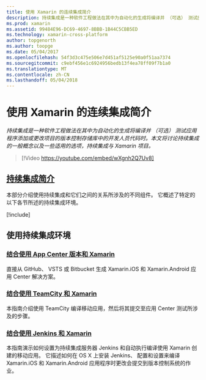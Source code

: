 ```yaml
---
title: 使用 Xamarin 的连续集成简介
description: 持续集成是一种软件工程做法在其中为自动化的生成将编译并 （可选） 测试应用程序添加或更改项目的版本控制存储库中的开发人员代码时。 本文将讨论持续集成的一般概念以及一些适用的选项，持续集成与 Xamarin 项目。
ms.prod: xamarin
ms.assetid: 99484E96-DC69-4697-8BBB-1B44C5CBB5ED
ms.technology: xamarin-cross-platform
author: topgenorth
ms.author: toopge
ms.date: 05/04/2017
ms.openlocfilehash: 54f3d3c475e506e7d451af5125e90a0f51aa7374
ms.sourcegitcommit: c9ebf456e1c6924956bedb13f4ea78ff09f7b1a0
ms.translationtype: MT
ms.contentlocale: zh-CN
ms.lasthandoff: 05/04/2018
---
```

# <a name="introduction-to-continuous-integration-with-xamarin"></a>使用 Xamarin 的连续集成简介

_持续集成是一种软件工程做法在其中为自动化的生成将编译并 （可选） 测试应用程序添加或更改项目的版本控制存储库中的开发人员代码时。本文将讨论持续集成的一般概念以及一些适用的选项，持续集成与 Xamarin 项目。_

> [!Video https://youtube.com/embed/wXgnh2Q7Uv8]


##  <a name="introduction-to-continuous-integrationtoolsciintro-to-cimd"></a>[持续集成简介](~/tools/ci/intro-to-ci.md)

本部分介绍使用持续集成和它们之间的关系所涉及的不同组件。 它概述了特定的以下各节所述的持续集成环境。

[!include[](~/tools/ci/includes/firewall-information.md)]

## <a name="working-with-continuous-integration-environments"></a>使用持续集成环境


### <a name="using-app-center-build-with-xamarinappcenterbuildxamarin"></a>[结合使用 App Center 版本和 Xamarin](/appcenter/build/xamarin/)

直接从 GitHub、 VSTS 或 Bitbucket 生成 Xamarin.iOS 和 Xamarin.Android 应用 Center 解决方案。

### <a name="using-teamcity-with-xamarintoolsciteamcitymd"></a>[结合使用 TeamCity 和 Xamarin](~/tools/ci/teamcity.md)

本指南介绍使用 TeamCity 编译移动应用，然后将其提交至应用 Center 测试所涉及的步骤。

### <a name="using-jenkins-with-xamarintoolscijenkins-walkthroughmd"></a>[结合使用 Jenkins 和 Xamarin](~/tools/ci/jenkins-walkthrough.md)

本指南演示如何设置为持续集成服务器 Jenkins 和自动执行编译使用 Xamarin 创建的移动应用。 它描述如何在 OS X 上安装 Jenkins、 配置和设置来编译 Xamarin.iOS 和 Xamarin.Android 应用程序时更改会提交到版本控制系统的作业。
